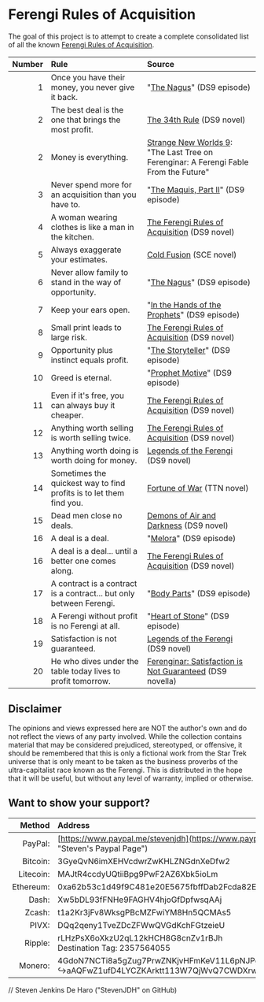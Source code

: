 # Ferengi Rules of Acquisition
The goal of this project is to attempt to create a complete consolidated list of all the known [Ferengi Rules of Acquisition](https://en.wikipedia.org/wiki/Rules_of_Acquisition).

|Number       | Rule                                                                | Source                                                                          |
|------------:|:--------------------------------------------------------------------|:--------------------------------------------------------------------------------|
|1            | Once you have their money, you never give it back.                  | "[The Nagus](https://memory-beta.fandom.com/wiki/The_Nagus)" (DS9 episode)      |
|2            | The best deal is the one that brings the most profit.               | [The 34th Rule](https://memory-beta.fandom.com/wiki/The_34th_Rule) (DS9 novel)  |
|2            | Money is everything.                                                | [Strange New Worlds 9](https://memory-beta.fandom.com/wiki/Strange_New_Worlds_9): "The Last Tree on Ferenginar: A Ferengi Fable From the Future" |
|3            | Never spend more for an acquisition than you have to.               | "[The Maquis, Part II](https://memory-beta.fandom.com/wiki/The_Maquis,_Part_II)" (DS9 episode) |
|4            | A woman wearing clothes is like a man in the kitchen.               | [The Ferengi Rules of Acquisition](http://memory-beta.wikia.com/wiki/The_Ferengi_Rules_of_Acquisition) (DS9 novel) |
|5            | Always exaggerate your estimates.                                   | [Cold Fusion](http://memory-beta.wikia.com/wiki/Cold_Fusion) (SCE novel)        |
|6            | Never allow family to stand in the way of opportunity.              | "[The Nagus](http://memory-beta.wikia.com/wiki/The_Nagus)" (DS9 episode)        |
|7            | Keep your ears open.                                                | "[In the Hands of the Prophets](http://memory-beta.wikia.com/wiki/In_the_Hands_of_the_Prophets)" (DS9 episode) |
|8            | Small print leads to large risk.                                    | [The Ferengi Rules of Acquisition](http://memory-beta.wikia.com/wiki/The_Ferengi_Rules_of_Acquisition) (DS9 novel) |
|9            | Opportunity plus instinct equals profit.                            | "[The Storyteller](http://memory-beta.wikia.com/wiki/The_Storyteller)" (DS9 episode) |
|10           | Greed is eternal.                                                   | "[Prophet Motive](https://memory-beta.fandom.com/wiki/Prophet_Motive)" (DS9 episode) |
|11           | Even if it's free, you can always buy it cheaper.                   | [The Ferengi Rules of Acquisition](http://memory-beta.wikia.com/wiki/The_Ferengi_Rules_of_Acquisition) (DS9 novel) |
|12           | Anything worth selling is worth selling twice.                      | [The Ferengi Rules of Acquisition](http://memory-beta.wikia.com/wiki/The_Ferengi_Rules_of_Acquisition) (DS9 novel) |
|13           | Anything worth doing is worth doing for money.                      | [Legends of the Ferengi](http://memory-beta.wikia.com/wiki/Legends_of_the_Ferengi) (DS9 novel) |
|14           | Sometimes the quickest way to find profits is to let them find you. | [Fortune of War](https://memory-beta.fandom.com/wiki/Fortune_of_War) (TTN novel) |
|15           | Dead men close no deals.                                            | [Demons of Air and Darkness](http://memory-beta.wikia.com/wiki/Demons_of_Air_and_Darkness) (DS9 novel) |
|16           | A deal is a deal.                                                   | "[Melora](https://memory-alpha.fandom.com/wiki/Melora_(episode))" (DS9 episode) |
|16           | A deal is a deal... until a better one comes along.                 | [The Ferengi Rules of Acquisition](http://memory-beta.wikia.com/wiki/The_Ferengi_Rules_of_Acquisition) (DS9 novel) |
|17           | A contract is a contract is a contract... but only between Ferengi. | "[Body Parts](http://memory-beta.wikia.com/wiki/Body_Parts)" (DS9 episode)      |
|18           | A Ferengi without profit is no Ferengi at all.                      | "[Heart of Stone](https://memory-beta.fandom.com/wiki/Heart_of_Stone)" (DS9 episode) |
|19           | Satisfaction is not guaranteed.                                     | [Legends of the Ferengi](http://memory-beta.wikia.com/wiki/Legends_of_the_Ferengi) (DS9 novel) |
|20           | He who dives under the table today lives to profit tomorrow.        | [Ferenginar: Satisfaction is Not Guaranteed](https://memory-beta.fandom.com/wiki/Ferenginar:_Satisfaction_is_Not_Guaranteed) (DS9 novella) |

## Disclaimer
The opinions and views expressed here are NOT the author's own and do not reflect the views of any party involved. While the collection contains material that may be considered prejudiced, stereotyped, or offensive, it should be remembered that this is only a fictional work from the Star Trek universe that is only meant to be taken as the business proverbs of the ultra-capitalist race known as the Ferengi. This is distributed in the hope that it will be useful, but without any level of warranty, implied or otherwise.

## Want to show your support?

|Method       | Address                                                                                                    |
|------------:|:-----------------------------------------------------------------------------------------------------------|
|PayPal:      | [https://www.paypal.me/stevenjdh](https://www.paypal.me/stevenjdh "Steven's Paypal Page")                  |
|Bitcoin:     | 3GyeQvN6imXEHVcdwrZwKHLZNGdnXeDfw2                                                                         |
|Litecoin:    | MAJtR4ccdyUQtiiBpg9PwF2AZ6Xbk5ioLm                                                                         |
|Ethereum:    | 0xa62b53c1d49f9C481e20E5675fbffDab2Fcda82E                                                                 |
|Dash:        | Xw5bDL93fFNHe9FAGHV4hjoGfDpfwsqAAj                                                                         |
|Zcash:       | t1a2Kr3jFv8WksgPBcMZFwiYM8Hn5QCMAs5                                                                        |
|PIVX:        | DQq2qeny1TveZDcZFWwQVGdKchFGtzeieU                                                                         |
|Ripple:      | rLHzPsX6oXkzU2qL12kHCH8G8cnZv1rBJh<br />Destination Tag: 2357564055                                        |
|Monero:      | 4GdoN7NCTi8a5gZug7PrwZNKjvHFmKeV11L6pNJPgj5QNEHsN6eeX3D<br />&#8618;aAQFwZ1ufD4LYCZKArktt113W7QjWvQ7CWDXrwM8yCGgEdhV3Wt|


// Steven Jenkins De Haro ("StevenJDH" on GitHub)
